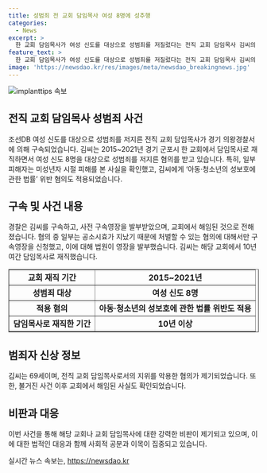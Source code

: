 ```yaml
---
title: 성범죄 전 교회 담임목사 여성 8명에 성추행
categories:
  - News
excerpt: >
  한 교회 담임목사가 여성 신도를 대상으로 성범죄를 저질렀다는 전직 교회 담임목사 김씨의 구속 소식이 전해졌다. 김씨는 2015~2021년 경기 군포시 한 교회에서 재직하며 여성 신도 8명을 대상으로 성범죄를 저질렀다는 혐의를 받고 있다. 특히 미성년자 시절 피해를 본 피해자도 있어 아동·청소년의 성보호에 관한 법률 위반 혐의가 추가로 적용됐다. 경찰은 김씨를 10년간 재직한 교회에서의 범행 중 일부는 공소시효가 지나 처벌할 수 있는 혐의에 대해 구속영장을 발부받았다고 전했다.
feature_text: >
  한 교회 담임목사가 여성 신도를 대상으로 성범죄를 저질렀다는 전직 교회 담임목사 김씨의 구속 소식이 전해졌다. 김씨는 2015~2021년 경기 군포시 한 교회에서 재직하며 여성 신도 8명을 대상으로 성범죄를 저질렀다는 혐의를 받고 있다. 특히 미성년자 시절 피해를 본 피해자도 있어 아동·청소년의 성보호에 관한 법률 위반 혐의가 추가로 적용됐다. 경찰은 김씨를 10년간 재직한 교회에서의 범행 중 일부는 공소시효가 지나 처벌할 수 있는 혐의에 대해 구속영장을 발부받았다고 전했다.
image: 'https://newsdao.kr/res/images/meta/newsdao_breakingnews.jpg'
---
```


<p><img src="https://newsdao.kr/res/images/meta/newsdao_breakingnews.jpg" alt="implanttips 속보" /></p>

<h2 data-ke-size="size26">전직 교회 담임목사 성범죄 사건</h2>

<p data-ke-size="size16">조선DB 여성 신도를 대상으로 성범죄를 저지른 전직 교회 담임목사가 경기 의왕경찰서에 의해 구속되었습니다. 김씨는 2015~2021년 경기 군포시 한 교회에서 담임목사로 재직하면서 여성 신도 8명을 대상으로 성범죄를 저지른 혐의를 받고 있습니다. 특히, 일부 피해자는 미성년자 시절 피해를 본 사실을 확인했고, 김씨에게 ‘아동·청소년의 성보호에 관한 법률’ 위반 혐의도 적용되었습니다.</p>

<h2 data-ke-size="size26">구속 및 사건 내용</h2>

<p data-ke-size="size16">경찰은 김씨를 구속하고, 사전 구속영장을 발부받았으며, 교회에서 해임된 것으로 전해졌습니다. 혐의 중 일부는 공소시효가 지났기 때문에 처벌할 수 있는 혐의에 대해서만 구속영장을 신청했고, 이에 대해 법원이 영장을 발부했습니다. 김씨는 해당 교회에서 10년여간 담임목사로 재직했습니다.</p>

<table style="width: 100%;" border="1">
<tbody>
<tr>
<td style="text-align: center; height: 17px;"><b>교회 재직 기간</b></td>
<td style="text-align: center; height: 17px;"><b>2015~2021년</b></td>
</tr>
<tr>
<td style="text-align: center; height: 17px;"><b>성범죄 대상</b></td>
<td style="text-align: center; height: 17px;"><b>여성 신도 8명</b></td>
</tr>
<tr>
<td style="text-align: center; height: 17px;"><b>적용 혐의</b></td>
<td style="text-align: center; height: 17px;"><b>아동·청소년의 성보호에 관한 법률 위반도 적용</b></td>
</tr>
<tr>
<td style="text-align: center; height: 17px;"><b>담임목사로 재직한 기간</b></td>
<td style="text-align: center; height: 17px;"><b>10년 이상</b></td>
</tr>
</tbody>
</table>

<h2 data-ke-size="size26">범죄자 신상 정보</h2>

<p data-ke-size="size16">김씨는 69세이며, 전직 교회 담임목사로서의 지위를 악용한 혐의가 제기되었습니다. 또한, 불거진 사건 이후 교회에서 해임된 사실도 확인되었습니다.</p>

<h2 data-ke-size="size26">비판과 대응</h2>

<p data-ke-size="size16">이번 사건을 통해 해당 교회나 교회 담임목사에 대한 강력한 비판이 제기되고 있으며, 이에 대한 법적인 대응과 함께 사회적 공분과 이목이 집중되고 있습니다. </p>
실시간 뉴스 속보는, <a href="https://newsdao.kr" rel="dofollow">https://newsdao.kr</a>



